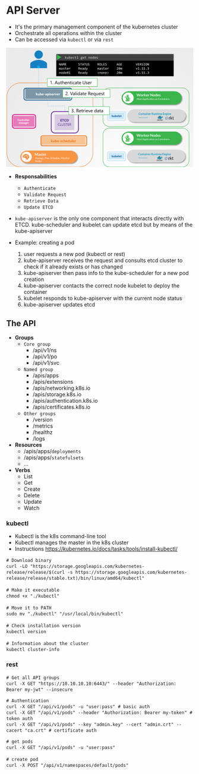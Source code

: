 # API Server

- It's the primary management component of the kubernetes cluster
- Orchestrate all operations within the cluster
- Can be accessed via `kubectl` or via `rest`

![Kube API Server](.images/kube-apiserver.png)

- **Responsabilities**
  - `Authenticate`
  - `Validate Request`
  - `Retrieve Data`
  - `Update ETCD`

- `kube-apiserver` is the only one component that interacts directly with ETCD. kube-scheduler and kubelet can update etcd but by means of the kube-apiserver

- Example: creating a pod
  1. user requests a new pod (kubectl or rest)
  1. kube-apiserver receives the request and consults etcd cluster to check if it already exists or has changed
  1. kube-apiserver then pass info to the kube-scheduler for a new pod creation
  1. kube-apiserver contacts the correct node kubelet to deploy the container
  1. kubelet responds to kube-apiserver with the current node status
  1. kube-apiserver updates etcd

## The API

- **Groups**
  - `Core group`
    - /api/v1/ns
    - /api/v1/po
    - /api/v1/svc
  - `Named group`
    - /apis/apps
    - /apis/extensions
    - /apis/networking.k8s.io
    - /apis/storage.k8s.io
    - /apis/authentication.k8s.io
    - /apis/certificates.k8s.io
  - `Other groups`
    - /version
    - /metrics
    - /healthz
    - /logs
- **Resources**
  - /apis/apps/`deployments`
  - /apis/apps/`statefulsets`
  - ...
- **Verbs**
  - List
  - Get
  - Create
  - Delete
  - Update
  - Watch

### kubectl

- Kubectl is the k8s command-line tool
- Kubectl manages the master in the k8s cluster
- Instructions <https://kubernetes.io/docs/tasks/tools/install-kubectl/>

```shell
# Download binary
curl -LO "https://storage.googleapis.com/kubernetes-release/release/$(curl -s https://storage.googleapis.com/kubernetes-release/release/stable.txt)/bin/linux/amd64/kubectl"

# Make it executable
chmod +x "./kubectl"

# Move it to PATH
sudo mv "./kubectl" "/usr/local/bin/kubectl"

# Check installation version
kubectl version

# Information about the cluster
kubectl cluster-info
```

### rest

```shell
# Get all API groups
curl -X GET "https://10.10.10.10:6443/" --header "Authorization: Bearer my-jwt" --insecure
```

```shell
# Authentication
curl -X GET "/api/v1/pods" -u "user:pass" # basic auth
curl -X GET "/api/v1/pods" --header "Authorization: Bearer my-token" # token auth
curl -X GET "/api/v1/pods" --key "admin.key" --cert "admin.crt" --cacert "ca.crt" # certificate auth
```

```shell
# get pods
curl -X GET "/api/v1/pods" -u "user:pass"

# create pod
curl -X POST "/api/v1/namespaces/default/pods"
```
